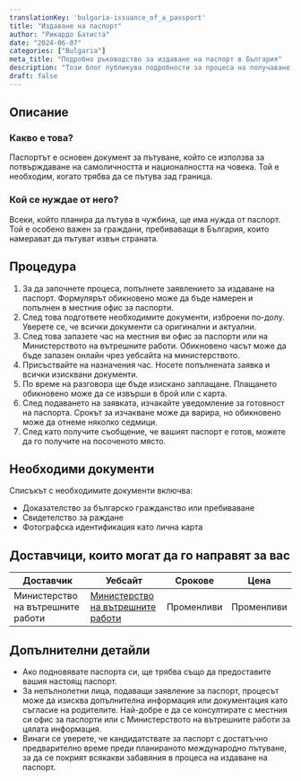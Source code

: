 ```yaml
---
translationKey: 'bulgaria-issuance_of_a_passport'
title: "Издаване на паспорт"
author: "Рикардо Батиста"
date: "2024-06-07"
categories: ["Bulgaria"]
meta_title: "Подробно ръководство за издаване на паспорт в България"
description: "Този блог публикува подробности за процеса на получаване на български паспорт."
draft: false
---
```


## Описание
### Какво е това?
Паспортът е основен документ за пътуване, който се използва за потвърждаване на самоличността и националността на човека. Той е необходим, когато трябва да се пътува зад граница.

### Кой се нуждае от него?
Всеки, който планира да пътува в чужбина, ще има нужда от паспорт. Той е особено важен за граждани, пребиваващи в България, които намерават да пътуват извън страната.

## Процедура
1. За да започнете процеса, попълнете заявлението за издаване на паспорт. Формулярът обикновено може да бъде намерен и попълнен в местния офис за паспорти.
2. След това подгответе необходимите документи, изброени по-долу. Уверете се, че всички документи са оригинални и актуални.
3. След това запазете час на местния ви офис за паспорти или на Министерството на вътрешните работи. Обикновено часът може да бъде запазен онлайн чрез уебсайта на министерството.
4. Присъствайте на назначения час. Носете попълнената заявка и всички изисквани документи.
5. По време на разговора ще бъде изискано заплащане. Плащането обикновено може да се извърши в брой или с карта.
6. След подаването на заявката, изчакайте уведомление за готовност на паспорта. Срокът за изчакване може да варира, но обикновено може да отнеме няколко седмици.
7. След като получите съобщение, че вашият паспорт е готов, можете да го получите на посоченото място.

## Необходими документи
Списъкът с необходимите документи включва:
- Доказателство за българско гражданство или пребиваване
- Свидетелство за раждане
- Фотографска идентификация като лична карта

## Доставчици, които могат да го направят за вас

| Доставчик        | Уебсайт        | Срокове | Цена |
|-----------------|----------------|-----------|------|
| Министерство на вътрешните работи | [Министерство на вътрешните работи](http://www.mvr.bg/) | Променливи | Променливи |

## Допълнителни детайли
- Ако подновявате паспорта си, ще трябва също да предоставите вашия настоящ паспорт.
- За непълнолетни лица, подаващи заявление за паспорт, процесът може да изисква допълнителна информация или документация като съгласие на родителите. Най-добре е да се консултирате с местния си офис за паспорти или с Министерството на вътрешните работи за цялата информация.
- Винаги се уверете, че кандидатствате за паспорт с достатъчно предварително време преди планираното международно пътуване, за да се покрият всякакви забавяния в процеса на издаване на паспорт.